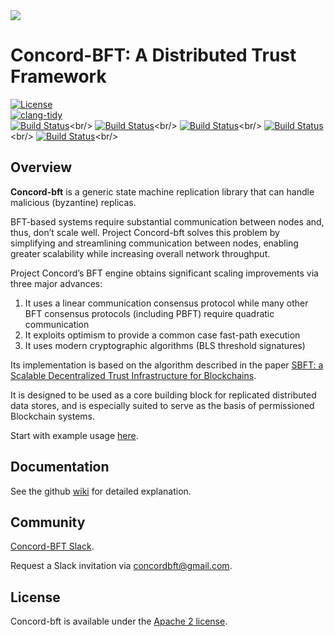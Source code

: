 <img src="logoConcord.png"/>

# Concord-BFT: A Distributed Trust Framework

[![License](https://img.shields.io/badge/License-Apache%202.0-blue.svg)](https://opensource.org/licenses/Apache-2.0)<br/>
[![clang-tidy](https://github.com/vmware/concord-bft/workflows/clang-tidy/badge.svg)](https://github.com/vmware/concord-bft/actions?query=workflow%3Aclang-tidy)<br/>
[![Build Status](https://github.com/vmware/concord-bft/workflows/Release%20build%20(gcc)/badge.svg)](https://github.com/vmware/concord-bft/actions?query=workflow%3A"Release+build+%28gcc%29")<br/>
[![Build Status](https://github.com/vmware/concord-bft/workflows/Debug%20build%20(gcc)/badge.svg)](https://github.com/vmware/concord-bft/actions?query=workflow%3A"Debug+build+%28gcc%29")<br/>
[![Build Status](https://github.com/vmware/concord-bft/workflows/Release%20build%20(clang)/badge.svg)](https://github.com/vmware/concord-bft/actions?query=workflow%3A"Release+build+%28clang%29")<br/>
[![Build Status](https://github.com/vmware/concord-bft/workflows/Debug%20build%20(clang)/badge.svg)](https://github.com/vmware/concord-bft/actions?query=workflow%3A"Debug+build+%28clang%29")<br/>
[![Build Status](https://github.com/vmware/concord-bft/workflows/Restart%20recovery%20suite/badge.svg)](https://github.com/vmware/concord-bft/actions?query=workflow%3A"Restart+recovery+suite")<br/>

<!-- ![Concored-bft Logo](TBD) -->

<!-- <img src="TODO.jpg" width="200" height="200" /> -->

## Overview

**Concord-bft** is a generic state machine replication library that can handle malicious (byzantine) replicas.

BFT-based systems require substantial communication between nodes and, thus, don’t scale well. Project Concord-bft solves this problem by simplifying and streamlining communication between nodes, enabling greater scalability while increasing overall network throughput.

Project Concord’s BFT engine obtains significant scaling improvements via three major advances:

1. It uses a linear communication consensus protocol while many other BFT consensus protocols (including PBFT) require quadratic communication
2. It exploits optimism to provide a common case fast-path execution
3. It uses modern cryptographic algorithms (BLS threshold signatures)

Its implementation is based on the algorithm described in the paper [SBFT: a Scalable Decentralized Trust Infrastructure for
Blockchains](https://arxiv.org/pdf/1804.01626.pdf).

It is designed to be used as a core building block for replicated distributed data stores, and is especially suited to serve as the basis of permissioned Blockchain systems.

Start with example usage [here](https://github.com/vmware/concord-bft/tree/master/examples).

## Documentation

See the github [wiki](https://github.com/vmware/concord-bft/wiki) for detailed explanation.

## Community

[Concord-BFT Slack](https://concordbft.slack.com/).

Request a Slack invitation via <concordbft@gmail.com>.

## License

Concord-bft is available under the [Apache 2 license](LICENSE).
